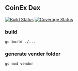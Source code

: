## CoinEx Dex

[![Build Status](https://api.travis-ci.com/coinexchain/dex.svg?token=SzpkQ9pqByb4D3AFKW7z&branch=master)](https://travis-ci.com/coinexchain/dex) [![Coverage Status](https://coveralls.io/repos/github/coinexchain/dex/badge.svg?t=PngCUj)](https://coveralls.io/github/coinexchain/dex)

### build
```
go build ./...
```

### generate vender folder
```
go mod vendor
```